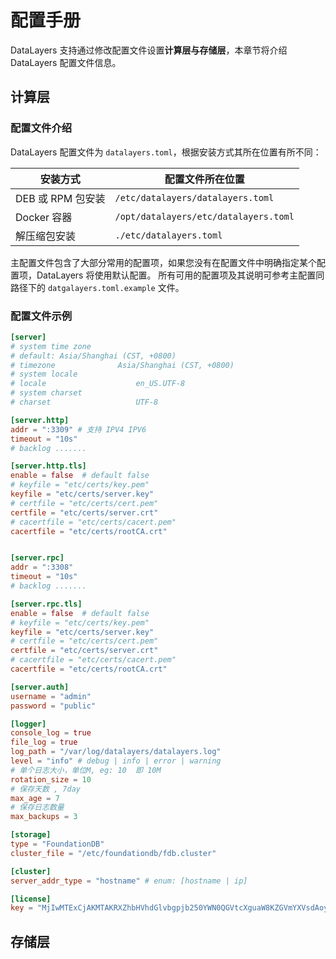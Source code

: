 # 配置手册
DataLayers 支持通过修改配置文件设置**计算层与存储层**，本章节将介绍 DataLayers 配置文件信息。

## 计算层
### 配置文件介绍

DataLayers 配置文件为 `datalayers.toml`，根据安装方式其所在位置有所不同：

| 安装方式          | 配置文件所在位置          |
| ----------------- | ------------------------- |
| DEB 或 RPM 包安装 | `/etc/datalayers/datalayers.toml`     |
| Docker 容器       | `/opt/datalayers/etc/datalayers.toml` |
| 解压缩包安装      | `./etc/datalayers.toml`         |

主配置文件包含了大部分常用的配置项，如果您没有在配置文件中明确指定某个配置项，DataLayers 将使用默认配置。
所有可用的配置项及其说明可参考主配置同路径下的 `datgalayers.toml.example` 文件。

### 配置文件示例
```toml
[server]
# system time zone 
# default: Asia/Shanghai (CST, +0800)
# timezone              Asia/Shanghai (CST, +0800)
# system locale
# locale                    en_US.UTF-8
# system charset
# charset                   UTF-8

[server.http]
addr = ":3309" # 支持 IPV4 IPV6
timeout = "10s" 
# backlog .......

[server.http.tls]
enable = false  # default false
# keyfile = "etc/certs/key.pem"
keyfile = "etc/certs/server.key"
# certfile = "etc/certs/cert.pem"
certfile = "etc/certs/server.crt"
# cacertfile = "etc/certs/cacert.pem"
cacertfile = "etc/certs/rootCA.crt"


[server.rpc]
addr = ":3308"
timeout = "10s" 
# backlog .......

[server.rpc.tls]
enable = false  # default false
# keyfile = "etc/certs/key.pem"
keyfile = "etc/certs/server.key"
# certfile = "etc/certs/cert.pem"
certfile = "etc/certs/server.crt"
# cacertfile = "etc/certs/cacert.pem"
cacertfile = "etc/certs/rootCA.crt"

[server.auth]
username = "admin"
password = "public"

[logger]
console_log = true
file_log = true
log_path = "/var/log/datalayers/datalayers.log"
level = "info" # debug | info | error | warning
# 单个日志大小，单位M, eg: 10  即 10M
rotation_size = 10
# 保存天数 , 7day
max_age = 7
# 保存日志数量
max_backups = 3

[storage]
type = "FoundationDB"
cluster_file = "/etc/foundationdb/fdb.cluster"

[cluster]
server_addr_type = "hostname" # enum: [hostname | ip]

[license]
key = "MjIwMTExCjAKMTAKRXZhbHVhdGlvbgpjb250YWN0QGVtcXguaW8KZGVmYXVsdAoyMDIzMDEwOQoxODI1CjEwMAo=.MEUCIG62t8W15g05f1cKx3tA3YgJoR0dmyHOPCdbUxBGxgKKAiEAhHKh8dUwhU+OxNEaOn8mgRDtiT3R8RZooqy6dEsOmDI="


```

## 存储层


